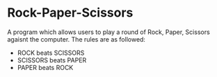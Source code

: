 # Rock-Paper-Scissors

A program which allows users to play a round of Rock, Paper, Scissors agaisnt the computer. The rules are as followed: 
- ROCK beats SCISSORS
- SCISSORS beats PAPER
- PAPER beats ROCK